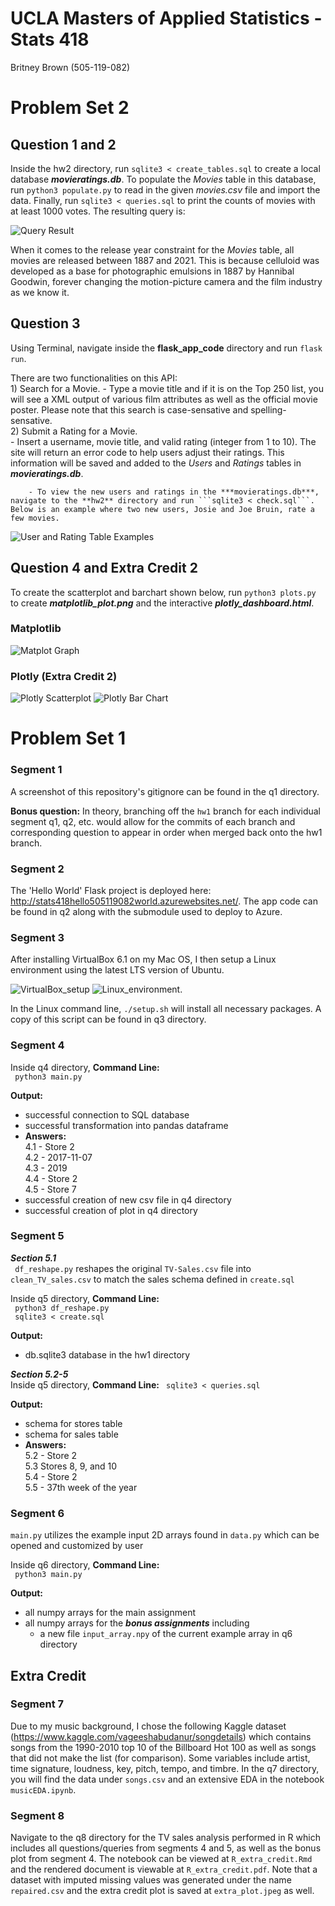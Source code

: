 # UCLA Masters of Applied Statistics - Stats 418

Britney Brown (505-119-082)

# Problem Set 2

## Question 1 and 2

Inside the hw2 directory, run ```sqlite3 < create_tables.sql``` to create a local database ***movieratings.db***. To populate the *Movies* table in this database, run ```python3 populate.py``` to read in the given *movies.csv* file and import the data. Finally, run ```sqlite3 < queries.sql``` to print the counts of movies with at least 1000 votes. The resulting query is:  

![](hw2/screenshots/query_result.png?raw=true "Query Result")

When it comes to the release year constraint for the *Movies* table, all movies are released between 1887 and 2021. This is because celluloid was developed as a base for photographic emulsions in 1887 by Hannibal Goodwin, forever changing the motion-picture camera and the film industry as we know it. 

## Question 3

Using Terminal, navigate inside the **flask_app_code** directory and run  ```flask run```. 

There are two functionalities on this API:  
	1) Search for a Movie. 
		- Type a movie title and if it is on the Top 250 list, you will see a XML output of various film attributes as well as the official movie poster. Please note that this search is case-sensative and spelling-sensative.   
	2) Submit a Rating for a Movie.  
		- Insert a username, movie title, and valid rating (integer from 1 to 10). The site will return an error code to help users adjust their ratings. This information will be saved and added to the *Users* and *Ratings* tables in ***movieratings.db***.     
		
		- To view the new users and ratings in the ***movieratings.db***, navigate to the **hw2** directory and run ```sqlite3 < check.sql```. Below is an example where two new users, Josie and Joe Bruin, rate a few movies.  

![](hw2/screenshots/question3_ex_tables.png?raw=true "User and Rating Table Examples")


## Question 4 and Extra Credit 2

To create the scatterplot and barchart shown below, run ```python3 plots.py``` to create ***matplotlib_plot.png*** and the interactive ***plotly_dashboard.html***. 

### Matplotlib 
![](hw2/matplotlib_plot.png?raw=true "Matplot Graph")

### Plotly (Extra Credit 2)
![](hw2/screenshots/scatterplot.png?raw=true "Plotly Scatterplot")
![](hw2/screenshots/barchart.png?raw=true "Plotly Bar Chart")

# Problem Set 1

### Segment 1

A screenshot of this repository's gitignore can be found in the q1 directory. 

**Bonus question:** In theory, branching off the ```hw1``` branch for each individual segment q1, q2, etc. would allow for the commits of each branch and corresponding question to appear in order when merged back onto the hw1 branch.  

### Segment 2

The 'Hello World' Flask project is deployed here: http://stats418hello505119082world.azurewebsites.net/. The app code can be found in q2 along with the submodule used to deploy to Azure. 

### Segment 3

After installing VirtualBox 6.1 on my Mac OS, I then setup a Linux environment using the latest LTS version of Ubuntu. 

![](hw1/q3/VirtualBox_screenshot.png?raw=true "VirtualBox_setup")
![](hw1/q3/screenshot.png?raw=true "Linux_environment"). 

In the Linux command line, ```./setup.sh``` will install all necessary packages. A copy of this script can be found in q3 directory. 

### Segment 4

Inside q4 directory, **Command Line:**  
``` python3 main.py```

**Output:**
- successful connection to SQL database  
- successful transformation into pandas dataframe  
- **Answers:**  
4.1 - Store 2  
4.2 - 2017-11-07  
4.3 - 2019  
4.4 - Store 2  
4.5 - Store 7   
- successful creation of new csv file in q4 directory
- successful creation of plot in q4 directory

### Segment 5

***Section 5.1***  
``` df_reshape.py``` reshapes the original ```TV-Sales.csv``` file  into ``` clean_TV_sales.csv``` to match the sales schema defined in ```create.sql```

Inside q5 directory, **Command Line:**  
``` python3 df_reshape.py```  
``` sqlite3 < create.sql```

**Output:**
- db.sqlite3 database in the hw1 directory

***Section 5.2-5***  
Inside q5 directory, **Command Line:**
``` sqlite3 < queries.sql```

**Output:**
- schema for stores table
- schema for sales table
- **Answers:**  
5.2 - Store 2   
5.3 Stores 8, 9, and 10   
5.4 -  Store 2  
5.5 - 37th week of the year   

### Segment 6  

```main.py``` utilizes the example input 2D arrays found in ```data.py``` which can be opened and customized by user

Inside q6 directory, **Command Line:**  
``` python3 main.py```

**Output:**  
- all numpy arrays for the main assignment
- all numpy arrays for the ***bonus assignments*** including
  - a new file ```input_array.npy``` of the current example array in q6 directory

## Extra Credit

### Segment 7

Due to my music background, I chose the following Kaggle dataset (https://www.kaggle.com/vageeshabudanur/songdetails) which contains songs from the 1990-2010 top 10 of the Billboard Hot 100 as well as songs that did not make the list (for comparison). Some variables include artist, time signature, loudness, key, pitch, tempo, and timbre. In the q7 directory, you will find the data under ```songs.csv``` and an extensive EDA in the notebook ```musicEDA.ipynb```.

### Segment 8

Navigate to the q8 directory for the TV sales analysis performed in R which includes all questions/queries from segments 4 and 5, as well as the bonus plot from segment 4. The notebook can be viewed at ```R_extra_credit.Rmd``` and the rendered document is viewable at ```R_extra_credit.pdf```. Note that a dataset with imputed missing values was generated under the name ```repaired.csv``` and the extra credit plot is saved at ```extra_plot.jpeg``` as well.
